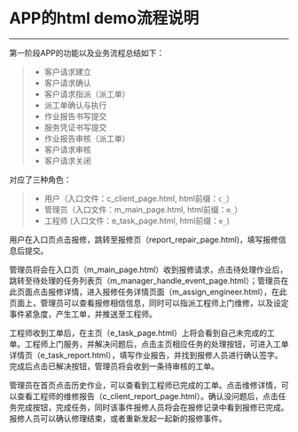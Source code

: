 # APP的html demo流程说明
------
第一阶段APP的功能以及业务流程总结如下：

> * 客户请求建立
> * 客户请求确认
> * 客户请求指派（派工单）
> * 派工单确认与执行
> * 作业报告书写提交
> * 服务凭证书写提交
> * 作业报告审核（派工单）
> * 客户请求审核
> * 客户请求关闭

对应了三种角色：

> * 用户（入口文件：c_client_page.html, html前缀：`c_`）
> * 管理员（入口文件：m_main_page.html, html前缀：`m_`）
> * 工程师 (入口文件：e_task_page.html, html前缀：`e_`)



用户在入口页点击报修，跳转至报修页（report_repair_page.html)，填写报修信息后提交。

管理员将会在入口页（m_main_page.html）收到报修请求，点击待处理作业后，跳转至待处理的任务列表页（m_manager_handle_event_page.html）；管理员在此页面点击报修详情，进入报修任务详情页面（m_assign_engineer.html），在此页面上，管理员可以查看报修相信信息，同时可以指派工程师上门维修，以及设定事件紧急度，产生工单，并推送至工程师。

工程师收到工单后，在主页（e_task_page.html）上将会看到自己未完成的工单。工程师上门服务，并解决问题后，点击主页相应任务的处理按钮，可进入工单详情页（e_task_report.html），填写作业报告，并找到报修人员进行确认签字。完成后点击已解决按钮，管理员将会收到一条待审核的工单。

管理员在首页点击历史作业，可以查看到工程师已完成的工单。点击维修详情，可以查看工程师的维修报告（c_client_report_page.html）。确认没问题后，点击任务完成按钮，完成任务，同时该事件报修人员将会在报修记录中看到报修已完成。报修人员可以确认修理结束，或者重新发起一起新的报修事件。


